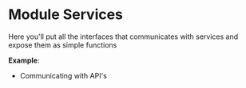 Module Services
===============

Here you'll put all the interfaces that communicates with services and expose them as simple functions

__Example__:

- Communicating with API's
